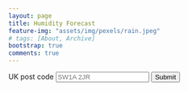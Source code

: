 ```yaml
---
layout: page
title: Humidity Forecast
feature-img: "assets/img/pexels/rain.jpeg"
# tags: [About, Archive]
bootstrap: true
comments: true
---
```

<script src='https://cdn.plot.ly/plotly-2.3.1.min.js'></script>

<div class="container-xl">
    <form id="postCodeForm">
        <div class="row justify-content-center">
            <div class="col">
                <label for="postcodeInput" class="col-form-label col-form-label-lg">UK post code</label>
                <input type="text" class="form-control-lg" id="postcodeInput" placeholder="SW1A 2JR">
                <button type="submit" class="btn btn-primary btn-lg" onClick="submitPostcode()">Submit</button>
            </div>
        </div>
    </form>
    <div class="row">
        <div class="col">
            <div id='plotDiv'>
            </div>
        </div>
    </div>
</div>

<script src="/assets/js/humidity-forecast/main.js" type="text/javascript" charset="utf-8"></script>
